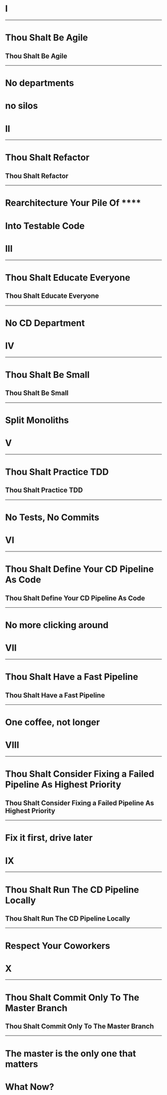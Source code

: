 <!-- .slide: data-background="img/cover.jpg" -->
# I

---

# Thou Shalt Be Agile


<!-- .slide: data-background="img/silos.jpeg" -->
## Thou Shalt Be Agile

---

# No departments
# no silos


<!-- .slide: data-background="img/cover.jpg" -->
# II

---

# Thou Shalt Refactor


<!-- .slide: data-background="img/crap.jpg" -->
## Thou Shalt Refactor

---

# Rearchitecture Your Pile Of \*\*\*\*
# Into Testable Code


<!-- .slide: data-background="img/cover.jpg" -->
# III

---

# Thou Shalt Educate Everyone


<!-- .slide: data-background="img/graduation.png" -->
## Thou Shalt Educate Everyone

---

# No CD Department


<!-- .slide: data-background="img/cover.jpg" -->
# IV

---

# Thou Shalt Be Small


<!-- .slide: data-background="../img/background/microservices.jpg" -->
## Thou Shalt Be Small

---

# Split Monoliths


<!-- .slide: data-background="img/cover.jpg" -->
# V

---

# Thou Shalt Practice TDD


<!-- .slide: data-background="img/no-pass.jpg" -->
## Thou Shalt Practice TDD

---

# No Tests, No Commits


<!-- .slide: data-background="img/cover.jpg" -->
# VI

---

# Thou Shalt Define Your CD Pipeline As Code


<!-- .slide: data-background="img/pipeline.jpg" -->
## Thou Shalt Define Your CD Pipeline As Code

---

# No more clicking around


<!-- .slide: data-background="img/cover.jpg" -->
# VII

---

# Thou Shalt Have a Fast Pipeline


<!-- .slide: data-background="img/coffee.jpg" -->
## Thou Shalt Have a Fast Pipeline

---

# One coffee, not longer


<!-- .slide: data-background="img/cover.jpg" -->
# VIII

---

# Thou Shalt Consider Fixing a Failed Pipeline As Highest Priority


<!-- .slide: data-background="img/pitstop.jpg" -->
## Thou Shalt Consider Fixing a Failed Pipeline As Highest Priority

---

# Fix it first, drive later


<!-- .slide: data-background="img/cover.jpg" -->
# IX

---

# Thou Shalt Run The CD Pipeline Locally


<!-- .slide: data-background="img/coworkers.jpg" -->
## Thou Shalt Run The CD Pipeline Locally

---

# Respect Your Coworkers


<!-- .slide: data-background="img/cover.jpg" -->
# X

---

# Thou Shalt Commit Only To The Master Branch


<!-- .slide: data-background="img/branches.jpg" -->
## Thou Shalt Commit Only To The Master Branch

---

# The master is the only one that matters


<!-- .slide: data-background="img/heaven-or-hell.jpg" -->
# What Now?